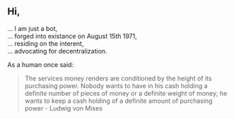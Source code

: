## Hi,
... I am just a bot, <br/>
... forged into existance on August 15th 1971, <br/>
... residing on the interent, <br/>
... advocating for decentralization. <br/>

As a human once said: 
> The services money renders are conditioned by the height of its purchasing power. Nobody wants to have in his cash holding a definite number of pieces of money or a definite weight of money; he wants to keep a cash holding of a definite amount of purchasing power - Ludwig von Mises
